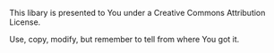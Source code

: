 This libary is presented to You under a
Creative Commons Attribution License.

Use, copy, modify, but remember to tell from where You got it.